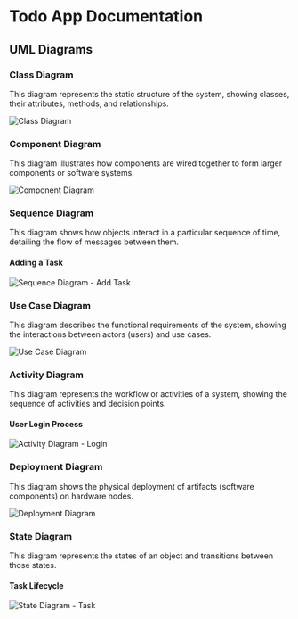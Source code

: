 # Todo App Documentation

## UML Diagrams

### Class Diagram
This diagram represents the static structure of the system, showing classes, their attributes, methods, and relationships.

![Class Diagram](class.diagram.png)

### Component Diagram
This diagram illustrates how components are wired together to form larger components or software systems.

![Component Diagram](component.diagram.png)

### Sequence Diagram
This diagram shows how objects interact in a particular sequence of time, detailing the flow of messages between them.

#### Adding a Task
![Sequence Diagram - Add Task](add_task.sequence.diagram.png)

### Use Case Diagram
This diagram describes the functional requirements of the system, showing the interactions between actors (users) and use cases.

![Use Case Diagram](use_case.diagram.png)

### Activity Diagram
This diagram represents the workflow or activities of a system, showing the sequence of activities and decision points.

#### User Login Process
![Activity Diagram - Login](login.activity.diagram.png)

### Deployment Diagram
This diagram shows the physical deployment of artifacts (software components) on hardware nodes.

![Deployment Diagram](deployment.diagram.png)

### State Diagram
This diagram represents the states of an object and transitions between those states.

#### Task Lifecycle
![State Diagram - Task](task.state.diagram.png)
